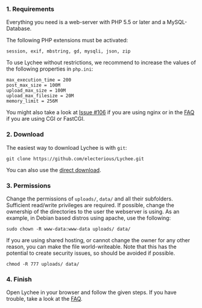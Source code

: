 ### 1. Requirements
Everything you need is a web-server with PHP 5.5 or later and a MySQL-Database.

The following PHP extensions must be activated:

	session, exif, mbstring, gd, mysqli, json, zip
	
To use Lychee without restrictions, we recommend to increase the values of the following properties in `php.ini`:

	max_execution_time = 200
	post_max_size = 100M
	upload_max_size = 100M
	upload_max_filesize = 20M
	memory_limit = 256M
	
You might also take a look at [Issue #106](https://github.com/electerious/Lychee/issues/106) if you are using nginx or in the [FAQ](https://github.com/electerious/Lychee/blob/master/docs/FAQ.md#i-cant-upload-multiple-photos-at-once) if you are using CGI or FastCGI.
	
### 2. Download

The easiest way to download Lychee is with `git`:

	git clone https://github.com/electerious/Lychee.git
	
You can also use the [direct download](https://github.com/electerious/Lychee/archive/master.zip).

### 3. Permissions

Change the permissions of `uploads/`, `data/` and all their subfolders. Sufficient read/write privileges are required.  If possible, change the ownership of the directories to the user the webserver is using. As an example, in Debian based distros using apache, use the following:

	sudo chown -R www-data:www-data uploads/ data/
	
If you are using shared hosting, or cannot change the owner for any other reason, you can make the file world-writeable. Note that this has the potential to create security issues, so should be avoided if possible.

	chmod -R 777 uploads/ data/

### 4. Finish

Open Lychee in your browser and follow the given steps.
If you have trouble, take a look at the [FAQ](FAQ.md).
